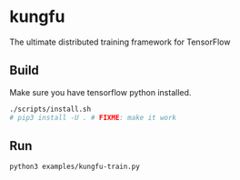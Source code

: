 # kungfu

The ultimate distributed training framework for TensorFlow

## Build

Make sure you have tensorflow python installed.

```bash
./scripts/install.sh
# pip3 install -U . # FIXME: make it work
```

## Run

```bash
python3 examples/kungfu-train.py
```

